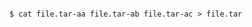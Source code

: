 <!-- layout:code post: 1970-09-26-manage-backups_unzip-your-backup -->

```

$ cat file.tar-aa file.tar-ab file.tar-ac > file.tar

```
